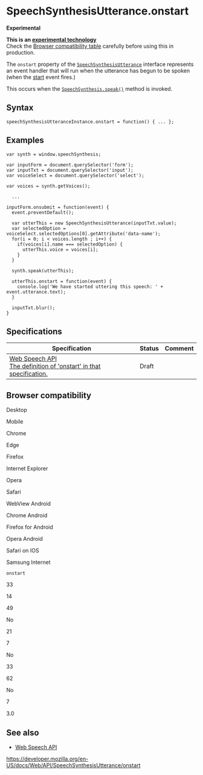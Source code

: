 SpeechSynthesisUtterance.onstart
================================

**Experimental**

**This is an [experimental technology](https://developer.mozilla.org/en-US/docs/MDN/Guidelines/Conventions_definitions#experimental)**  
Check the [Browser compatibility table](#browser_compatibility) carefully before using this in production.

The `onstart` property of the [`SpeechSynthesisUtterance`](../speechsynthesisutterance) interface represents an event handler that will run when the utterance has begun to be spoken (when the [start](start_event) event fires.)

This occurs when the [`SpeechSynthesis.speak()`](../speechsynthesis/speak) method is invoked.

Syntax
------

    speechSynthesisUtteranceInstance.onstart = function() { ... };

Examples
--------

    var synth = window.speechSynthesis;

    var inputForm = document.querySelector('form');
    var inputTxt = document.querySelector('input');
    var voiceSelect = document.querySelector('select');

    var voices = synth.getVoices();

      ...

    inputForm.onsubmit = function(event) {
      event.preventDefault();

      var utterThis = new SpeechSynthesisUtterance(inputTxt.value);
      var selectedOption = voiceSelect.selectedOptions[0].getAttribute('data-name');
      for(i = 0; i < voices.length ; i++) {
        if(voices[i].name === selectedOption) {
          utterThis.voice = voices[i];
        }
      }

      synth.speak(utterThis);

      utterThis.onstart = function(event) {
        console.log('We have started uttering this speech: ' + event.utterance.text);
      }

      inputTxt.blur();
    }

Specifications
--------------

<table><thead><tr class="header"><th>Specification</th><th>Status</th><th>Comment</th></tr></thead><tbody><tr class="odd"><td><a href="https://wicg.github.io/speech-api/#dom-speechsynthesisutterance-onstart">Web Speech API<br />
<span class="small">The definition of 'onstart' in that specification.</span></a></td><td><span class="spec-draft">Draft</span></td><td></td></tr></tbody></table>

Browser compatibility
---------------------

Desktop

Mobile

Chrome

Edge

Firefox

Internet Explorer

Opera

Safari

WebView Android

Chrome Android

Firefox for Android

Opera Android

Safari on IOS

Samsung Internet

`onstart`

33

14

49

No

21

7

No

33

62

No

7

3.0

See also
--------

-   [Web Speech API](../web_speech_api)

<a href="https://developer.mozilla.org/en-US/docs/Web/API/SpeechSynthesisUtterance/onstart" class="_attribution-link">https://developer.mozilla.org/en-US/docs/Web/API/SpeechSynthesisUtterance/onstart</a>
